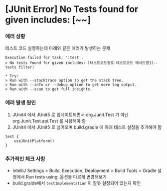 # [JUnit Error] No Tests found for given includes: [~~]
### 에러 상황
테스트 코드 실행하는데 아래와 같은 에러가 발생하는 문제

```
Execution failed for task: ':test'.
> No tests found for given includes: [테스트코드경로.테스트코드 메서드명](--tests filter)

* Try:
> Run with --stacktrace option to get the stack tree.
> Run with --info or --debug option to get more log output.
> Run with --scan to get full insights.
```

### 에러 발생 원인
1. JUnit4 에서 JUnit5 로 업데이트되면서 org.Junit.Test 가 아닌 org.Junit.Test.api.Test 를 사용해야 함
2. JUnit4 에서 JUnit5 로 넘어오며 build.gradle 에 아래 테스트 설정을 추가해야 함
```
test {
    useJUnitPlatform()
}
```

### 추가적인 체크 사항
* IntelliJ Settings > Build, Execution, Deployment > Build Tools > Gradle 설정에서 Run tests using: 옵션을 다르게 변경해보기
* build.gralde에서 `testImplementation` 이 잘못 설정되어 있는지 확인
